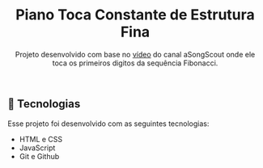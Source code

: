 <h1 align="center"> Piano Toca Constante de Estrutura Fina </h1>

<p align="center">
Projeto desenvolvido com base no <a target="_blank" rel="noopener noreferrer" href="https://youtu.be/IGJeGOw8TzQ?si=YbEzvQ0zroG4l47R">vídeo</a> do canal aSongScout onde ele toca os primeiros digitos da sequência Fibonacci.
</p>

<br>

## 🚀 Tecnologias

Esse projeto foi desenvolvido com as seguintes tecnologias:

- HTML e CSS
- JavaScript
- Git e Github
